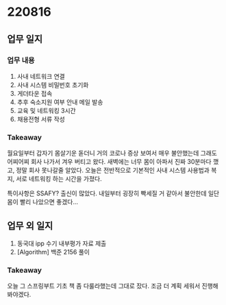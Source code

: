 # 220816 
## 업무 일지
### 업무 내용
1. 사내 네트워크 연결
2. 사내 시스템 비밀번호 초기화
3. 게더타운 접속
4. 추후 숙소지원 여부 안내 메일 발송
5. 교육 및 네트워킹 3시간
6. 채용전형 서류 작성

### Takeaway
월요일부터 갑자기 몸살기운 돋더니 거의 코로나 증상 보여서 매우 불안했는데 그래도 어찌어찌 회사 나가서 겨우 버티고 왔다. 새벽에는 너무 몸이 아파서 진짜 30분마다 깼고, 정말 회사 못나갈줄 알았다.
오늘은 전반적으로 기본적인 사내 시스템 사용법과 복지, 서로 네트워킹 하는 시간을 가졌다. 

특이사항은 SSAFY? 출신이 많았다. 내일부터 굉장히 빡세질 거 같아서 불안한데 일단 몸이 빨리 나았으면 좋겠다...

## 업무 외 일지
1. 동국대 ipp 수기 내부평가 자료 제출
2. [Algorithm] 백준 2156 풀이

### Takeaway
오늘 그 스프링부트 기초 책 좀 다룰라했는데 그대로 잤다. 조금 더 계획 세워서 진행해 봐야겠다.
<!--stackedit_data:
eyJoaXN0b3J5IjpbNzM4MTAzODE3LDg5NTM2MTc4NywtMTEwOT
k5NTEwNCwzODg5MDU0NTgsLTE3Mzg5ODkzMjZdfQ==
-->